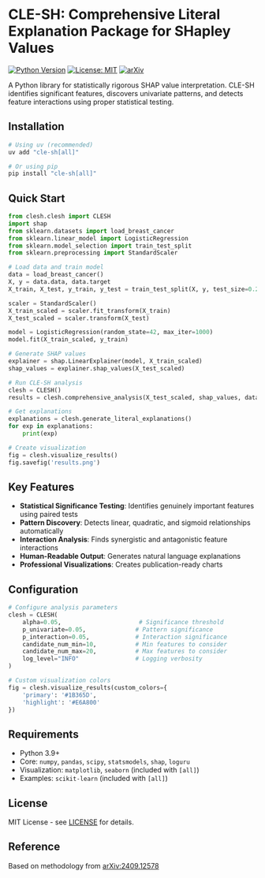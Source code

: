 # CLE-SH: Comprehensive Literal Explanation Package for SHapley Values

[![Python Version](https://img.shields.io/badge/python-3.9%2B-blue.svg)](https://www.python.org/downloads/)
[![License: MIT](https://img.shields.io/badge/License-MIT-yellow.svg)](https://opensource.org/licenses/MIT)
[![arXiv](https://img.shields.io/badge/arXiv-2409.12578-b31b1b.svg)](https://arxiv.org/abs/2409.12578)

A Python library for statistically rigorous SHAP value interpretation. CLE-SH identifies significant features, discovers univariate patterns, and detects feature interactions using proper statistical testing.

## Installation

```bash
# Using uv (recommended)
uv add "cle-sh[all]"

# Or using pip
pip install "cle-sh[all]"
```

## Quick Start

```python
from clesh.clesh import CLESH
import shap
from sklearn.datasets import load_breast_cancer
from sklearn.linear_model import LogisticRegression
from sklearn.model_selection import train_test_split
from sklearn.preprocessing import StandardScaler

# Load data and train model
data = load_breast_cancer()
X, y = data.data, data.target
X_train, X_test, y_train, y_test = train_test_split(X, y, test_size=0.2, random_state=42)

scaler = StandardScaler()
X_train_scaled = scaler.fit_transform(X_train)
X_test_scaled = scaler.transform(X_test)

model = LogisticRegression(random_state=42, max_iter=1000)
model.fit(X_train_scaled, y_train)

# Generate SHAP values
explainer = shap.LinearExplainer(model, X_train_scaled)
shap_values = explainer.shap_values(X_test_scaled)

# Run CLE-SH analysis
clesh = CLESH()
results = clesh.comprehensive_analysis(X_test_scaled, shap_values, data.feature_names)

# Get explanations
explanations = clesh.generate_literal_explanations()
for exp in explanations:
    print(exp)

# Create visualization
fig = clesh.visualize_results()
fig.savefig('results.png')
```

## Key Features

- **Statistical Significance Testing**: Identifies genuinely important features using paired tests
- **Pattern Discovery**: Detects linear, quadratic, and sigmoid relationships automatically
- **Interaction Analysis**: Finds synergistic and antagonistic feature interactions
- **Human-Readable Output**: Generates natural language explanations
- **Professional Visualizations**: Creates publication-ready charts

## Configuration

```python
# Configure analysis parameters
clesh = CLESH(
    alpha=0.05,                      # Significance threshold
    p_univariate=0.05,              # Pattern significance
    p_interaction=0.05,             # Interaction significance
    candidate_num_min=10,           # Min features to consider
    candidate_num_max=20,           # Max features to consider
    log_level="INFO"                # Logging verbosity
)

# Custom visualization colors
fig = clesh.visualize_results(custom_colors={
    'primary': '#1B365D',
    'highlight': '#E6A800'
})
```

## Requirements

- Python 3.9+
- Core: `numpy`, `pandas`, `scipy`, `statsmodels`, `shap`, `loguru`
- Visualization: `matplotlib`, `seaborn` (included with `[all]`)
- Examples: `scikit-learn` (included with `[all]`)

## License

MIT License - see [LICENSE](LICENSE) for details.

## Reference

Based on methodology from [arXiv:2409.12578](https://arxiv.org/abs/2409.12578)
